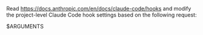 Read https://docs.anthropic.com/en/docs/claude-code/hooks and modify the project-level Claude Code hook settings based on the following request: 

$ARGUMENTS

